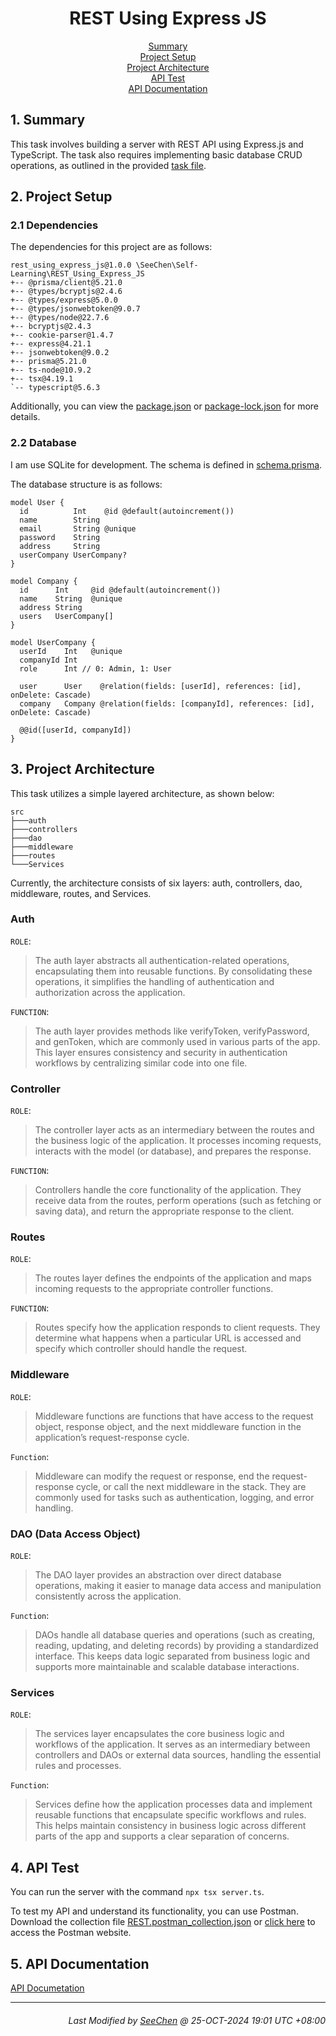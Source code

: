 <div align=center>

# REST Using Express JS

[Summary](#1-summary)</br>
[Project Setup](#2-project-setup)</br>
[Project Architecture](#3-project-architecture)</br>
[API Test](#4-api-test)</br>
[API Documentation](#5-api-documentation)</br>

</div>

## 1. Summary
This task involves building a server with REST API using Express.js and TypeScript. The task also requires implementing basic database CRUD operations, as outlined in the provided [task file](./Coding_Question_Set_1.txt).

## 2. Project Setup
### 2.1 Dependencies
The dependencies for this project are as follows:
```
rest_using_express_js@1.0.0 \SeeChen\Self-Learning\REST_Using_Express_JS
+-- @prisma/client@5.21.0
+-- @types/bcryptjs@2.4.6
+-- @types/express@5.0.0
+-- @types/jsonwebtoken@9.0.7
+-- @types/node@22.7.6
+-- bcryptjs@2.4.3
+-- cookie-parser@1.4.7
+-- express@4.21.1
+-- jsonwebtoken@9.0.2
+-- prisma@5.21.0
+-- ts-node@10.9.2
+-- tsx@4.19.1
`-- typescript@5.6.3
```

Additionally, you can view the [package.json](./package.json) or [package-lock.json](./package-lock.json) for more details.

### 2.2 Database
I am use SQLite for development. The schema is defined in [schema.prisma](./prisma/schema.prisma). 

The database structure is as follows:
```prisma
model User {
  id          Int    @id @default(autoincrement())
  name        String
  email       String @unique
  password    String
  address     String
  userCompany UserCompany?
}

model Company {
  id      Int     @id @default(autoincrement())
  name    String  @unique 
  address String
  users   UserCompany[]
}

model UserCompany {
  userId    Int   @unique
  companyId Int
  role      Int // 0: Admin, 1: User

  user      User    @relation(fields: [userId], references: [id], onDelete: Cascade)
  company   Company @relation(fields: [companyId], references: [id], onDelete: Cascade)

  @@id([userId, companyId])
}
```

## 3. Project Architecture
This task utilizes a simple layered architecture, as shown below:
```
src
├───auth
├───controllers
├───dao
├───middleware
├───routes
└───Services
```
Currently, the architecture consists of six layers: auth, controllers, dao, middleware, routes, and Services.

### **Auth**
`ROLE`:
> The auth layer abstracts all authentication-related operations, encapsulating them into reusable functions. By consolidating these operations, it simplifies the handling of authentication and authorization across the application.

`FUNCTION`:
> The auth layer provides methods like verifyToken, verifyPassword, and genToken, which are commonly used in various parts of the app. This layer ensures consistency and security in authentication workflows by centralizing similar code into one file.

### **Controller**
`ROLE`:
> The controller layer acts as an intermediary between the routes and the business logic of the application. It processes incoming requests, interacts with the model (or database), and prepares the response.

`FUNCTION`:
> Controllers handle the core functionality of the application. They receive data from the routes, perform operations (such as fetching or saving data), and return the appropriate response to the client.

### **Routes**
`ROLE`:
> The routes layer defines the endpoints of the application and maps incoming requests to the appropriate controller functions.

`FUNCTION`:
> Routes specify how the application responds to client requests. They determine what happens when a particular URL is accessed and specify which controller should handle the request.

### **Middleware**
`ROLE`:
> Middleware functions are functions that have access to the request object, response object, and the next middleware function in the application’s request-response cycle.

`Function`:
> Middleware can modify the request or response, end the request-response cycle, or call the next middleware in the stack. They are commonly used for tasks such as authentication, logging, and error handling.

### **DAO (Data Access Object)**
`ROLE`:
> The DAO layer provides an abstraction over direct database operations, making it easier to manage data access and manipulation consistently across the application.

`Function`:
> DAOs handle all database queries and operations (such as creating, reading, updating, and deleting records) by providing a standardized interface. This keeps data logic separated from business logic and supports more maintainable and scalable database interactions.

### **Services**
`ROLE`:
> The services layer encapsulates the core business logic and workflows of the application. It serves as an intermediary between controllers and DAOs or external data sources, handling the essential rules and processes.

`Function`:
> Services define how the application processes data and implement reusable functions that encapsulate specific workflows and rules. This helps maintain consistency in business logic across different parts of the app and supports a clear separation of concerns.

## 4. API Test
You can run the server with the command `npx tsx server.ts`.

To test my API and understand its functionality, you can use Postman. Download the collection file [REST.postman_collection.json](./REST.postman_collection.json) or [click here](https://yiyingpiaopiao.postman.co/workspace/user-api~6adfe4bb-2bc2-4b1d-8ba6-66928967946e/collection/25397697-e8cf12f6-9fa3-44d8-a088-68589638c2f2?action=share&creator=25397697) to access the Postman website.

## 5. API Documentation
[API Documetation](./API-Doc.md)

---
<div align="right">

###### *Last Modified by [SeeChen](https://github.com/SeeChen/) @ 25-OCT-2024 19:01 UTC +08:00*
</div>
